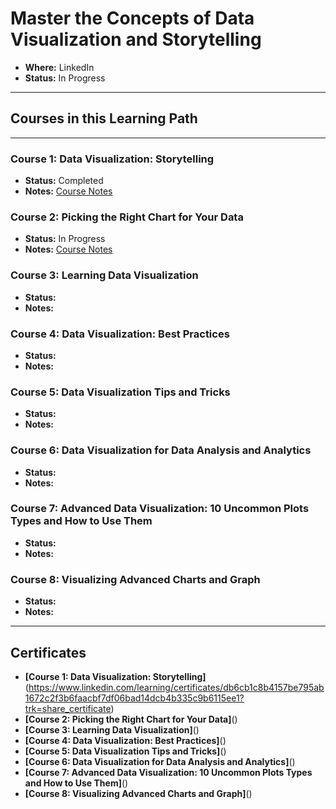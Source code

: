 # Master the Concepts of Data Visualization and Storytelling

* **Where:** LinkedIn
* **Status:** In Progress

---

## Courses in this Learning Path

---

### Course 1: Data Visualization: Storytelling

* **Status:** Completed
* **Notes:** [Course Notes](./Course1.ipynb)

### Course 2: Picking the Right Chart for Your Data

* **Status:** In Progress
* **Notes:** [Course Notes](./Course2.ipynb)

### Course 3: Learning Data Visualization

* **Status:**
* **Notes:**

### Course 4: Data Visualization: Best Practices

* **Status:**
* **Notes:**

### Course 5: Data Visualization Tips and Tricks

* **Status:**
* **Notes:**

### Course 6: Data Visualization for Data Analysis and Analytics

* **Status:**
* **Notes:**

### Course 7: Advanced Data Visualization: 10 Uncommon Plots Types and How to Use Them

* **Status:**
* **Notes:**

### Course 8: Visualizing Advanced Charts and Graph

* **Status:**
* **Notes:**

---

## Certificates

* **[Course 1: Data Visualization: Storytelling]**(https://www.linkedin.com/learning/certificates/db6cb1c8b4157be795ab1672c2f3b6faacbf7df06bad14dcb4b335c9b6115ee1?trk=share_certificate)
* **[Course 2: Picking the Right Chart for Your Data]**()
* **[Course 3: Learning Data Visualization]**()
* **[Course 4: Data Visualization: Best Practices]**()
* **[Course 5: Data Visualization Tips and Tricks]**()
* **[Course 6: Data Visualization for Data Analysis and Analytics]**()
* **[Course 7: Advanced Data Visualization: 10 Uncommon Plots Types and How to Use Them]**()
* **[Course 8: Visualizing Advanced Charts and Graph]**()

